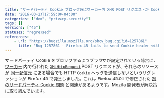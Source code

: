```yaml
---
title: "サードパーティ Cookie ブロック時にワーカー内 XHR POST リクエストが Cookie を送信しません"
date: "2016-03-23T17:59:00-04:00"
categories: ["dom", "privacy-security"]
tags: []
versions: ["45"]
statuses: "regressed"
references:
    - url: "https://bugzilla.mozilla.org/show_bug.cgi?id=1257861"
      title: "Bug 1257861 - Firefox 45 fails to send Cookie header with XHR post requests done from a web worker when third-party cookies are blocked"
---
```

サードパーティ Cookie をブロックするようブラウザが設定されている場合に、[ワーカー](https://developer.mozilla.org/ja/docs/Web/API/Web_Workers_API/Using_web_workers) 内で行われた [`XMLHttpRequest`](https://developer.mozilla.org/ja/docs/Web/API/XMLHttpRequest) POST リクエストが、それらのリソースが [同一配信元](https://developer.mozilla.org/ja/docs/Web/Security/Same-origin_policy) にある場合でも HTTP `Cookie` ヘッダを送信しないというリグレッションが Firefox 45 で発生しました。これは Firefox 45.0.1 で修正された [別のサードパーティ Cookie 問題](https://www.fxsitecompat.com/ja/docs/2016/some-sites-are-broken-when-third-party-cookies-are-blocked/) と関連があるようです。Mozilla 開発者が解決策に取り組んでいます。
